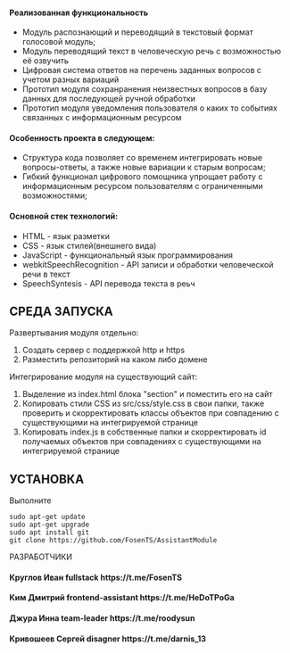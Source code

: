 <h4>Реализованная функциональность</h4>
<ul>
    <li>Модуль распознающий и переводящий в текстовый формат голосовой модуль;</li>
    <li>Модуль переводящий текст в человеческую речь с возможностью её озвучить</li>
    <li>Цифровая система ответов на  перечень заданных вопросов с учетом разных вариаций</li>
    <li>Прототип модуля сохранранения неизвестных вопросов в базу данных для последующей ручной обработки</li>
    <li>Прототип модуля уведомления пользователя о каких то событиях связанных с информационным ресурсом</li>
</ul> 
<h4>Особенность проекта в следующем:</h4>
<ul>
 <li>Структура кода позволяет со временем интегрировать новые вопросы-ответы, а также новые вариации к старым вопросам;</li>
 <li>Гибкий функционал цифрового помощника упрощает работу с информационным ресурсом пользователям с ограниченными возможностями;</li>  
 </ul>
<h4>Основной стек технологий:</h4>
<ul>
	<li>HTML - язык разметки</li>
	<li>СSS - язык стилей(внешнего вида)</li>
	<li>JavaScript - функциональный язык программирования</li>
	<li>webkitSpeechRecognition - API записи и обработки человеческой речи в текст</li>
	<li>SpeechSyntesis - API перевода текста в реьч</li>
 </ul>


СРЕДА ЗАПУСКА
------------
Развертывания модуля отдельно:
1) Создать сервер с поддержкой http и https
2) Разместить репозиторий на каком либо домене

Интегрирование модуля на существующий сайт:
1) Выделение из index.html блока "section" и поместить его на сайт
2) Копировать стили CSS из src/css/style.css в свои папки, также проверить и скорректировать классы объектов при совпадению с существующими на интегрируемой странице
3) Копировать index.js в собственные папки и скорректировать id получаемых объектов при совпадениях с существующими на интегрируемой странице

УСТАНОВКА
------------
Выполните 
~~~
sudo apt-get update
sudo apt-get upgrade
sudo apt install git
git clone https://github.com/FosenTS/AssistantModule
~~~
РАЗРАБОТЧИКИ

<h4>Круглов Иван fullstack https://t.me/FosenTS </h4>
<h4>Ким Дмитрий frontend-assistant https://t.me/HeDoTPoGa  </h4>
<h4>Джура Инна team-leader https://t.me/roodysun </h4>
<h4>Кривошеев Сергей disagner https://t.me/darnis_13</h4>

